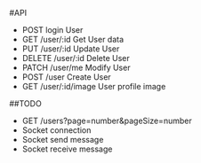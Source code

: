 #API

- POST login User
- GET /user/:id Get User data
- PUT /user/:id Update User
- DELETE /user/:id Delete User  
- PATCH /user/me Modify User
- POST /user Create User
- GET /user/:id/image User profile image

##TODO
- GET /users?page=number&pageSize=number
- Socket connection
- Socket send message
- Socket receive message
